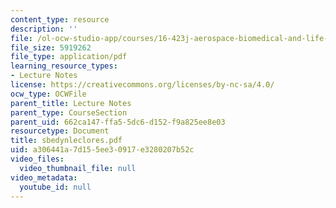 ```yaml
---
content_type: resource
description: ''
file: /ol-ocw-studio-app/courses/16-423j-aerospace-biomedical-and-life-support-engineering-spring-2006/a306441a7d155ee30917e3280207b52c_sbedynleclores.pdf
file_size: 5919262
file_type: application/pdf
learning_resource_types:
- Lecture Notes
license: https://creativecommons.org/licenses/by-nc-sa/4.0/
ocw_type: OCWFile
parent_title: Lecture Notes
parent_type: CourseSection
parent_uid: 662ca147-ffa5-5dc6-d152-f9a825ee8e03
resourcetype: Document
title: sbedynleclores.pdf
uid: a306441a-7d15-5ee3-0917-e3280207b52c
video_files:
  video_thumbnail_file: null
video_metadata:
  youtube_id: null
---
```

